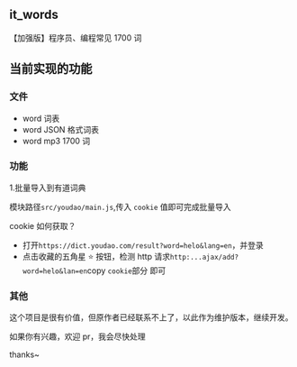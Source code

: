 ## it_words

【加强版】程序员、编程常见 1700 词

## 当前实现的功能

### 文件

- word 词表
- word JSON 格式词表
- word mp3 1700 词

### 功能

1.批量导入到有道词典

模块路径`src/youdao/main.js`,传入 `cookie` 值即可完成批量导入

cookie 如何获取？

- 打开`https://dict.youdao.com/result?word=helo&lang=en`，并登录
- 点击收藏的五角星 ⭐️ 按钮，检测 http 请求`http:...ajax/add?word=helo&lan=en`copy `cookie`部分 即可

### 其他

这个项目是很有价值，但原作者已经联系不上了，以此作为维护版本，继续开发。

如果你有兴趣，欢迎 pr，我会尽快处理

thanks~
